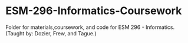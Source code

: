 # ESM-296-Informatics-Coursework
Folder for materials,coursework, and code for ESM 296 - Informatics. (Taught by: Dozier, Frew, and Tague.)
